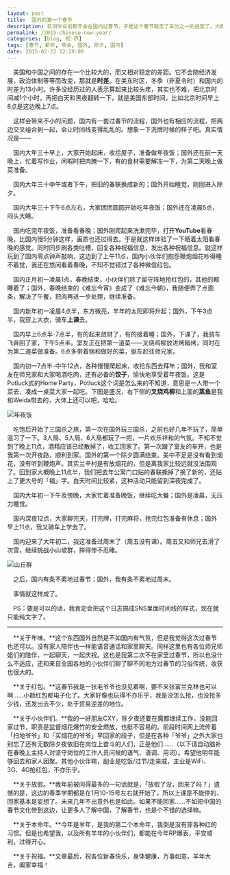 ```yaml
---
layout: post
title:  国外的第一个春节
description: 目测毕业前都不会在国内过春节。于是这个春节就走了五分之一的进度了。大概记录一下在国外过的第一个春节。
permalink: /2015-chinese-new-year/
categories: [blog, 视·界]
tags: [春节, 新年, 聚会, 国外, 除夕, 国内]
date: 2015-02-22 12:29:00
---
```


　美国和中国之间的存在一个比较大的，而又相对稳定的差距。它不会随经济发展，政治体制等等而改变，那就是**时差**。在美东时区，冬季（非夏令时）和国内的时差为13小时。许多没经历过的人表示算起来比较头疼，其实也不难，把北京时间减1个小时，再把白天和黑夜翻转一下，就是美国东部时间，比如北京时间早上8点是这边晚上7点。

　这样会带来不小的问题，国内有一套过春节的流程，国外也有相应的流程，把两边交叉组合到一起，会让时间线变得乱乱的。想象一下洗牌时候的样子吧。真实情况是——

　国内大年三十早上，大家开始起床，收拾屋子，准备做年夜饭；国外还在前一天晚上，忙着写作业，闲暇时把肉腌一下，有的食材需要解冻一下，为第二天晚上做菜准备。

　国内大年三十中午或者下午，把旧的春联换成新的；国外开始睡觉，刚刚进入除夕。

　国内大年三十下午6点左右，大家团团圆圆开始吃年夜饭；国外还在凌晨5点，闷头大睡。

　国内吃完年夜饭，准备看春晚；国外刚爬起来洗漱完毕，打开**YouTube**看春晚，比国内慢5分钟这样，画质也还过得去。于是就这样体验了一下晒着太阳看春晚的感觉。同时同步刷各类吐槽，回复各种祝福信息，发出各种祝福信息。就这样玩到了国内零点钟声敲响，这边到了上午11点，国内小伙伴们抱怨鞭炮烟花吵得睡不着觉，我还在悠闲看着春晚，不知不觉错过了各种微信红包。

　国内正月初一凌晨1点，春晚结束，小伙伴们除了留守阵地抢红包的，其他的都睡着了；国外，春晚结束的《难忘今宵》变成了《难忘今朝》，我随便弄了点面条，解决了午餐，把肉再进一步处理，继续准备。

　国内新年初一凌晨4点半，东方微亮，羊年的太阳即将升起；国外，下午3点半，我穿上大衣，骑车**上课**去。

　国内早上6点半-7点半，有的起来敛财了，有的接着睡；国外，下课了，我骑车飞奔回了家，下午5点半。室友正在把第一道菜——叉烧鸡柳放进烤箱烤，同时在为第二道菜做准备。6点多带着锅和做好的菜，驱车赶往师兄家。

　国内初一7点半-中午12点，各种慢慢爬起床，收拾东西去拜年；国外，我和室友在师兄家和大家喝酒吃肉，还有必备的**饺子**，愉快地享受着年夜饭。这是Potluck式的Home Party，Potluck这个词是怎么来的不知道，意思是一人带一个菜去，凑成一桌菜大家一起吃。下图是盛况，右下侧的**叉烧鸡柳**和上面的**蒸鱼**是我和Weida带去的，大体上还可以吧，哈哈。

![年夜饭]({{site.img-hosting}}/Pic4Post/2015-chinese-new-year/chuxi-potluck-party.jpg "Potluck Style Part")

　吃饱后开始了三国杀之旅，第一次在国外玩三国杀，之前也好几年不玩了，简单温习了一下。3人局、5人局、6人局都玩了一把，一片欢乐祥和的气氛。不知不觉到了晚上11点，酒精应该已经散掉了，收工回家了。第一次蹭了室友的车开，也是我第一次开夜路，顺利到家。国外的第一个除夕圆满结束。美中不足是没有看到烟花，没有听到鞭炮声。其实兰辛村是有放烟花的，但是离我家比较远就没法围观了。回到家大概晚上11点半，我们把去年公寓门口贴的春联撕掉了换了新的，还贴上了更大号的「福」字。白天时间比较紧，这种活动只能留到深夜完成了。

　国内大年初一下午及傍晚，大家忙着准备晚饭，继续吃大餐；国外是凌晨，无压力睡觉。

　国内深夜12点，大家聊完天，打完牌，打完麻将，抢完红包准备有休息；国外早上11点，我又骑车上学去了。

　国内迎来了大年初二，我这准备过周末了（周五没有课）。周五又和师兄去滑了次雪，继续挑战小山坡群，摔得惨不忍睹。

![山丘群]({{site.img-hosting}}/Pic4Post/2015-chinese-new-year/ski-hills.jpg "Skiing @ Hills")

　之后，国内有条不紊地过春节；国外，我有条不紊地过周末。

　事情就这样成了。

　PS：要是可以的话，我肯定会把这个日志搞成SNS里面时间线的样式，现在就只能纯文字了。

------

　**关于年味。**这个东西国外自然是不如国内有气氛，但是我觉得这次过春节也还可以。没有家人陪伴也一样能语音通话和家里聊天。同样这里也有各位师兄师姐们的陪伴，一起聊天，一起庆祝。这也是我第二次不在家里过春节，所以也没什么不适应，还和来自全国各地的小伙伴们聊了聊不同地方过春节的习俗传统，收获也很大的。

　**关于红包。**这春节我是一张毛爷爷也没见着啊，要不来张富兰克林也可以啊……小额红包都电子化了。大家好像也玩得不亦乐乎，我是没怎么抢，也没抢多少钱，还发出去不少，处于贸易逆差的地位。

　**关于小伙伴们。**我的一好朋友CXY，除夕夜还要在魔都继续工作，没能回家过节，职责是监督烟花爆竹的安全燃放，也挺不容易的。前段时间网上流传着「扫地爷爷」和「买烟花的爷爷」早回家的段子，但是在各种「爷爷」之外大家也别忘了还有无数除夕夜依旧在岗位上奋斗的人们，正是他们……（以下请自动脑补在春晚上主持人对坚守岗位的工作人员问候的语气、语调、用词）。希望他明年能够回去和家人团聚。其他小伙伴嘛，副业是吃饭/过节/走亲戚，主业是WiFi、3G、4G抢红包，不亦乐乎。

　**关于放假。**我年前被问得最多的一句话就是，「放假了没，回来了吗？」遗憾的是，这边的春季学期都是在1月10-15号左右就开始了，所以上课是不能停的，回家基本是妄想了。未来几年不出意外也是如此。如果不能回家……不如把中国的春节文化带到这边，让更多人了解中国，了解春节，也是个不错的选择嘛。

　**关于本命年。**今年是羊年，是我的第二个本命年，我倒是没有穿各种红的习惯。但是也希望我，以及所有羊年的小伙伴们，都能在今年RP爆表，平安顺利，过得开心。

　**关于祝福。**文章最后，祝各位新春快乐，身体健康，万事如意，羊年大吉，阖家幸福！


